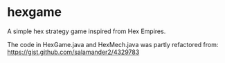 # hexgame
A simple hex strategy game inspired from Hex Empires.  

The code in HexGame.java and HexMech.java was partly refactored from: https://gist.github.com/salamander2/4329783  
